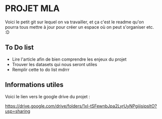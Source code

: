 PROJET MLA
===

Voici le petit git sur lequel on va travailler, et ça c'est le readme qu'on pourra tous mettre à jour pour créer un espace où on peut s'organiser etc. :D

## To Do list

- Lire l'article afin de bien comprendre les enjeux du projet
- Trouver les datasets qui nous seront utiles
- Remplir cette to do list mdrrr

## Informations utiles

Voici le lien vers le google drive du projet :


https://drive.google.com/drive/folders/1xI-tSFewnbJpa2LyrUyNPgijisipsltO?usp=sharing